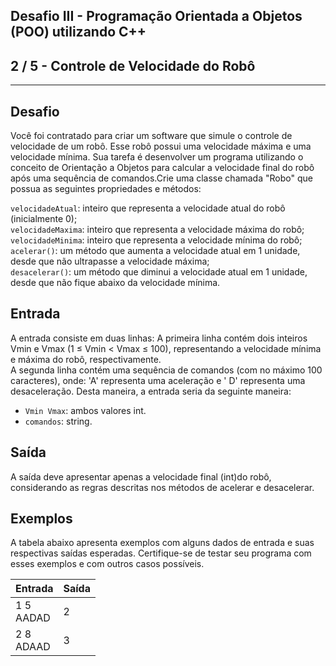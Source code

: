 Desafio III - Programação Orientada a Objetos (POO) utilizando C++
------------------------------------------------------------------
2 / 5 - Controle de Velocidade do Robô
--------------------------------------

* * *

Desafio
-------

Você foi contratado para criar um software que simule o controle de velocidade de um robô. Esse robô possui uma
velocidade máxima e uma velocidade mínima. Sua tarefa é desenvolver um programa utilizando o conceito de Orientação a
Objetos para calcular a velocidade final do robô após uma sequência de comandos.Crie uma classe chamada "Robo" que
possua as seguintes propriedades e métodos:

`velocidadeAtual`: inteiro que representa a velocidade atual do robô (inicialmente 0);  
`velocidadeMaxima`: inteiro que representa a velocidade máxima do robô;  
`velocidadeMinima`: inteiro que representa a velocidade mínima do robô;  
`acelerar()`: um método que aumenta a velocidade atual em 1 unidade, desde que não ultrapasse a velocidade máxima;  
`desacelerar()`: um método que diminui a velocidade atual em 1 unidade, desde que não fique abaixo da velocidade mínima.

Entrada
-------

A entrada consiste em duas linhas: A primeira linha contém dois inteiros Vmin e Vmax (1 ≤ Vmin < Vmax ≤ 100),
representando a velocidade mínima e máxima do robô, respectivamente.  
A segunda linha contém uma sequência de comandos (com no máximo 100 caracteres), onde: 'A' representa uma aceleração e '
D' representa uma desaceleração. Desta maneira, a entrada seria da seguinte maneira:

* `Vmin Vmax`: ambos valores int.
* `comandos`: string.

Saída
-----

A saída deve apresentar apenas a velocidade final (int)do robô, considerando as regras descritas nos métodos de acelerar
e desacelerar.

Exemplos
--------

A tabela abaixo apresenta exemplos com alguns dados de entrada e suas respectivas saídas esperadas. Certifique-se de
testar seu programa com esses exemplos e com outros casos possíveis.

| Entrada      | Saída |
|:-------------|:------|
| 1 5<br>AADAD | 2     |            
| 2 8<br>ADAAD | 3     |
